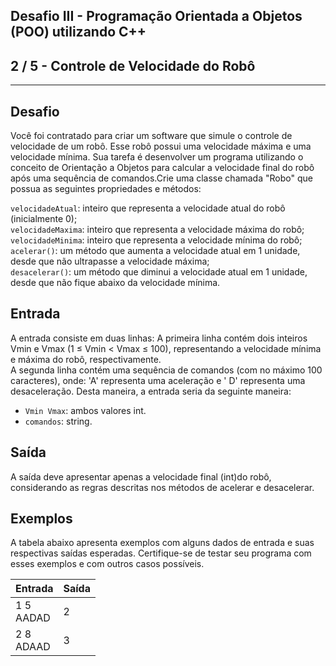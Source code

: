 Desafio III - Programação Orientada a Objetos (POO) utilizando C++
------------------------------------------------------------------
2 / 5 - Controle de Velocidade do Robô
--------------------------------------

* * *

Desafio
-------

Você foi contratado para criar um software que simule o controle de velocidade de um robô. Esse robô possui uma
velocidade máxima e uma velocidade mínima. Sua tarefa é desenvolver um programa utilizando o conceito de Orientação a
Objetos para calcular a velocidade final do robô após uma sequência de comandos.Crie uma classe chamada "Robo" que
possua as seguintes propriedades e métodos:

`velocidadeAtual`: inteiro que representa a velocidade atual do robô (inicialmente 0);  
`velocidadeMaxima`: inteiro que representa a velocidade máxima do robô;  
`velocidadeMinima`: inteiro que representa a velocidade mínima do robô;  
`acelerar()`: um método que aumenta a velocidade atual em 1 unidade, desde que não ultrapasse a velocidade máxima;  
`desacelerar()`: um método que diminui a velocidade atual em 1 unidade, desde que não fique abaixo da velocidade mínima.

Entrada
-------

A entrada consiste em duas linhas: A primeira linha contém dois inteiros Vmin e Vmax (1 ≤ Vmin < Vmax ≤ 100),
representando a velocidade mínima e máxima do robô, respectivamente.  
A segunda linha contém uma sequência de comandos (com no máximo 100 caracteres), onde: 'A' representa uma aceleração e '
D' representa uma desaceleração. Desta maneira, a entrada seria da seguinte maneira:

* `Vmin Vmax`: ambos valores int.
* `comandos`: string.

Saída
-----

A saída deve apresentar apenas a velocidade final (int)do robô, considerando as regras descritas nos métodos de acelerar
e desacelerar.

Exemplos
--------

A tabela abaixo apresenta exemplos com alguns dados de entrada e suas respectivas saídas esperadas. Certifique-se de
testar seu programa com esses exemplos e com outros casos possíveis.

| Entrada      | Saída |
|:-------------|:------|
| 1 5<br>AADAD | 2     |            
| 2 8<br>ADAAD | 3     |
